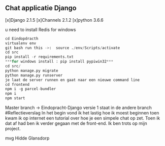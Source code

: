 ## Chat applicatie Django
[x]Django 2.1.5
[x]Channels 2.1.2
[x]python 3.6.6


u need to install Redis for windows

```python
cd Eindopdracth
virtualenv env
git bash run this ->:  source ./env/Scripts/activate
cd src
pip install -r requirements.txt
***for windows install : pip install pypiwin32***
cd src/
python manage.py migrate
python manage.py runserver
je laat de server runnen en gaat naar een nieuwe command line 
cd frontend
npm i -g parcel-bundler
npm i
npm start
```
Master branch -> Eindopracht-Django
versie 1 staat in de andere branch 
#Reflectieverslag
In het begin vond ik het lastig hoe ik moest beginnen toen kwam ik op internet een tutorial over hoe je een simpele chat op zet.
Toen ik dat af had ben ik verder gegaan met de front-end. Ik ben trots op mijn project.

mvg Hidde Glansdorp
